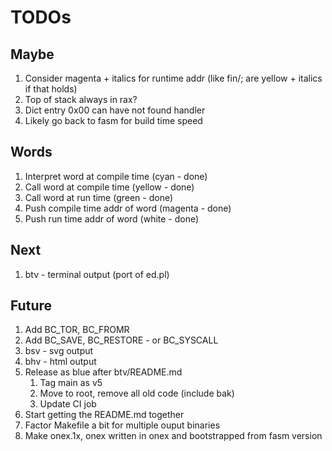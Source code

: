 # TODOs

## Maybe

1. Consider magenta + italics for runtime addr (like fin/; are yellow + italics if that holds)
1. Top of stack always in rax?
1. Dict entry 0x00 can have not found handler
1. Likely go back to fasm for build time speed

## Words

1. Interpret word at compile time (cyan - done)
1. Call word at compile time (yellow - done)
1. Call word at run time (green - done)
1. Push compile time addr of word (magenta - done)
1. Push run time addr of word (white - done)

## Next

1. btv - terminal output (port of ed.pl)

## Future

1. Add BC_TOR, BC_FROMR
1. Add BC_SAVE, BC_RESTORE - or BC_SYSCALL
1. bsv - svg output
1. bhv - html output
1. Release as blue after btv/README.md
   1. Tag main as v5
   1. Move to root, remove all old code (include bak)
   1. Update CI job
1. Start getting the README.md together
1. Factor Makefile a bit for multiple ouput binaries
1. Make onex.1x, onex written in onex and bootstrapped from fasm version

